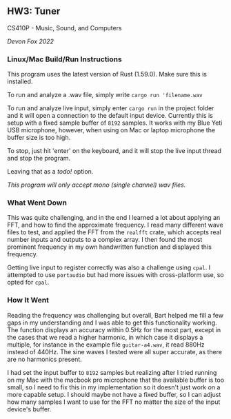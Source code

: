 ## HW3: Tuner

CS410P - Music, Sound, and Computers

*Devon Fox 2022*
### Linux/Mac Build/Run Instructions

This program uses the latest version of Rust (1.59.0).  Make sure this is installed.

To run and analyze a .wav file, simply write `cargo run 'filename.wav`

To run and analyze live input, simply enter `cargo run` in the project folder and it will open a connection to the default input device.  Currently this is setup with a fixed sample buffer of `8192` samples.  It works with my Blue Yeti USB microphone, however, when using on Mac or laptop microphone the buffer size is too high.

To stop, just hit 'enter' on the keyboard, and it will stop the live input thread and stop the program.

Leaving that as a *todo!* option.

*This program will only accept mono (single channel) wav files.*

### What Went Down

This was quite challenging, and in the end I learned a lot about applying an FFT, and how to find the approximate frequency.  I read many different wave files to test, and applied the FFT from the `realfft` crate, which accepts real number inputs and outputs to a complex array.  I then found the most prominent frequency in my own handwritten function and displayed this frequency. 

Getting live input to register correctly was also a challenge using `cpal`.  I attempted to use `portaudio` but had more issues with cross-platform use, so opted for `cpal`.  

###  How It Went

Reading the frequency was challenging but overall, Bart helped me fill a few gaps in my understanding and I was able to get this functionality working.  The function displays an accuracy within 0.5Hz for the most part, except in the cases that we read a higher harmonic, in which case it displays a multiple, for instance in the example file `guitar-a4.wav`, it read 880Hz instead of 440Hz.  The sine waves I tested were all super accurate, as there are no harmonics present.

I had set the input buffer to `8192` samples but realizing after I tried running on my Mac with the macbook pro microphone that the available buffer is too small, so I need to fix this in my implementation so it doesn't just work on a more capable setup. I should maybe not have a fixed buffer, so I can adjust how many samples I want to use for the FFT no matter the size of the input device's buffer.